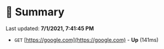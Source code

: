 # 📖 Summary
Last updated: **7/1/2021, 7:41:45 PM**

- `GET` [https://google.com](https://google.com) - **Up** (141ms)
